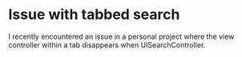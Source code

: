 # Issue with tabbed search

I recently encountered an issue in a personal project where the view controller within a tab disappears when
UISearchController.
